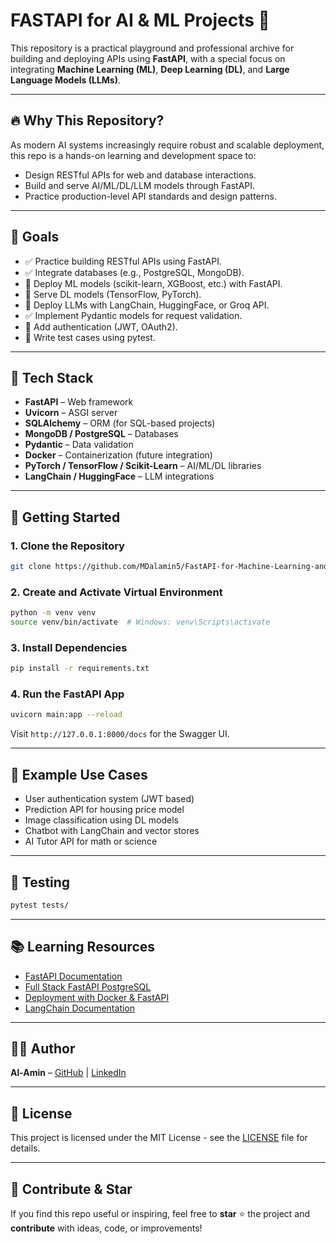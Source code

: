 # FASTAPI for AI & ML Projects 🚀

This repository is a practical playground and professional archive for building and deploying APIs using **FastAPI**, with a special focus on integrating **Machine Learning (ML)**, **Deep Learning (DL)**, and **Large Language Models (LLMs)**.

---

## 🔥 Why This Repository?
As modern AI systems increasingly require robust and scalable deployment, this repo is a hands-on learning and development space to:

- Design RESTful APIs for web and database interactions.
- Build and serve AI/ML/DL/LLM models through FastAPI.
- Practice production-level API standards and design patterns.

---

## 📌 Goals
- ✅ Practice building RESTful APIs using FastAPI.
- ✅ Integrate databases (e.g., PostgreSQL, MongoDB).
- 🔄 Deploy ML models (scikit-learn, XGBoost, etc.) with FastAPI.
- 🔄 Serve DL models (TensorFlow, PyTorch).
- 🔄 Deploy LLMs with LangChain, HuggingFace, or Groq API.
- ✅ Implement Pydantic models for request validation.
- 🔄 Add authentication (JWT, OAuth2).
- 🔄 Write test cases using pytest.

---

## 🧰 Tech Stack

- **FastAPI** – Web framework
- **Uvicorn** – ASGI server
- **SQLAlchemy** – ORM (for SQL-based projects)
- **MongoDB / PostgreSQL** – Databases
- **Pydantic** – Data validation
- **Docker** – Containerization (future integration)
- **PyTorch / TensorFlow / Scikit-Learn** – AI/ML/DL libraries
- **LangChain / HuggingFace** – LLM integrations

---

## 🚀 Getting Started

### 1. Clone the Repository
```bash
git clone https://github.com/MDalamin5/FastAPI-for-Machine-Learning-and-Ai.git
```

### 2. Create and Activate Virtual Environment
```bash
python -m venv venv
source venv/bin/activate  # Windows: venv\Scripts\activate
```

### 3. Install Dependencies
```bash
pip install -r requirements.txt
```

### 4. Run the FastAPI App
```bash
uvicorn main:app --reload
```

Visit `http://127.0.0.1:8000/docs` for the Swagger UI.

---

## 📄 Example Use Cases
- User authentication system (JWT based)
- Prediction API for housing price model
- Image classification using DL models
- Chatbot with LangChain and vector stores
- AI Tutor API for math or science

---

## 🧪 Testing
```bash
pytest tests/
```

---

## 📚 Learning Resources
- [FastAPI Documentation](https://fastapi.tiangolo.com/)
- [Full Stack FastAPI PostgreSQL](https://github.com/tiangolo/full-stack-fastapi-postgresql)
- [Deployment with Docker & FastAPI](https://testdriven.io/blog/fastapi-docker/)
- [LangChain Documentation](https://docs.langchain.com/)

---

## 👨‍💻 Author
**Al-Amin** – [GitHub](https://github.com/mdalamin5) | [LinkedIn](https://www.linkedin.com/in/mdalamin5)

---

## 📜 License
This project is licensed under the MIT License - see the [LICENSE](LICENSE) file for details.

---

## 🌟 Contribute & Star
If you find this repo useful or inspiring, feel free to **star** ⭐ the project and **contribute** with ideas, code, or improvements!

